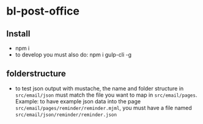 # bl-post-office

## Install
- npm i
- to develop you must also do: npm i gulp-cli -g


## folderstructure
- to test json output with mustache, the name and folder structure in 
`src/email/json` must match the file you want to map in `src/email/pages`.
Example: to have example json data into the page `src/email/pages/reminder/reminder.mjml`, 
you must have a file named `src/email/json/reminder/reminder.json`


